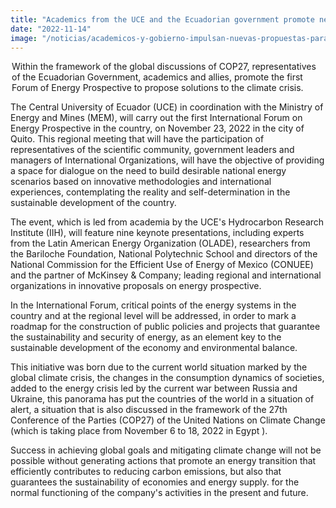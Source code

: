 ```yaml
---
title: "Academics from the UCE and the Ecuadorian government promote new proposals for the energy transition at the national level"
date: "2022-11-14"
image: "/noticias/academicos-y-gobierno-impulsan-nuevas-propuestas-para-transicion-energetica.jpeg"
---
```


<legend>Within the framework of the global discussions of COP27, representatives of the Ecuadorian Government, academics and allies, promote the first Forum of Energy Prospective to propose solutions to the climate crisis.</legend>

The Central University of Ecuador (UCE) in coordination with the Ministry of Energy and Mines (MEM), will carry out the first International Forum on Energy Prospective in the country, on November 23, 2022 in the city of Quito. This regional meeting that will have the participation of representatives of the scientific community, government leaders and managers of International Organizations, will have the objective of providing a space for dialogue on the need to build desirable national energy scenarios based on innovative methodologies and international experiences, contemplating the reality and self-determination in the sustainable development of the country.

The event, which is led from academia by the UCE's Hydrocarbon Research Institute (IIH), will feature nine keynote presentations, including experts from the Latin American Energy Organization (OLADE), researchers from the Bariloche Foundation, National Polytechnic School and directors of the National Commission for the Efficient Use of Energy of Mexico (CONUEE) and the partner of McKinsey & Company; leading regional and international organizations in innovative proposals on energy prospective.

In the International Forum, critical points of the energy systems in the country and at the regional level will be addressed, in order to mark a roadmap for the construction of public policies and projects that guarantee the sustainability and security of energy, as an element key to the sustainable development of the economy and environmental balance.

This initiative was born due to the current world situation marked by the global climate crisis, the changes in the consumption dynamics of societies, added to the energy crisis led by the current war between Russia and Ukraine, this panorama has put the countries of the world in a situation of alert, a situation that is also discussed in the framework of the 27th Conference of the Parties (COP27) of the United Nations on Climate Change (which is taking place from November 6 to 18, 2022 in Egypt ).

Success in achieving global goals and mitigating climate change will not be possible without generating actions that promote an energy transition that efficiently contributes to reducing carbon emissions, but also that guarantees the sustainability of economies and energy supply. for the normal functioning of the company's activities in the present and future.
